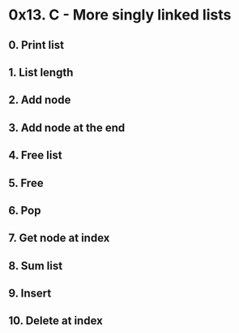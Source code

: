 # 0x13. C - More singly linked lists

## 0. Print list

## 1. List length

## 2. Add node

## 3. Add node at the end

## 4. Free list

## 5. Free

## 6. Pop

## 7. Get node at index

## 8. Sum list

## 9. Insert

## 10. Delete at index